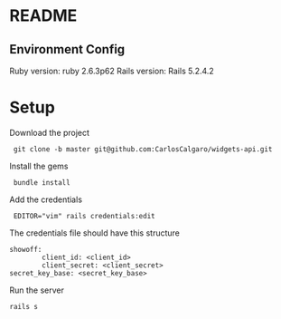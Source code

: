 # README

## Environment Config
 
 Ruby  version: ruby 2.6.3p62
 Rails version: Rails 5.2.4.2

# Setup

Download the project
```
 git clone -b master git@github.com:CarlosCalgaro/widgets-api.git
```
Install the gems
```
 bundle install
```
Add the credentials
```
 EDITOR="vim" rails credentials:edit
```
The credentials file should have this structure 
```YML
showoff:
        client_id: <client_id>
        client_secret: <client_secret>
secret_key_base: <secret_key_base>
```

Run the server 

```
rails s
```